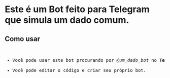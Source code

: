 <h1>Este é um Bot feito para Telegram que simula um dado comum.</h1>

<h2>Como usar</h2>

<pre>
  <ul><li>Você pode usar este bot procurando por <em>@um_dado_bot</em> no <strong>Telegram</strong> ou acessar o mesmo por este <a href="https://t.me/um_dado_bot" target="_blank" rel="external">link</a>.
  <li>Você pode editar o código e criar seu próprio bot.</ul>
</pre>
